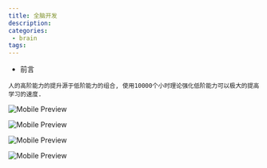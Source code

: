 ```yaml
---
title: 全脑开发
description:
categories:
 - brain
tags:
---
```

- 前言
```
人的高阶能力的提升源于低阶能力的组合, 使用10000个小时理论强化低阶能力可以极大的提高学习的速度.
```
![Mobile Preview](https://brinkqiang.github.io/assets/images/yin/左右脑.png)

![Mobile Preview](https://brinkqiang.github.io/assets/images/yin/左右脑2.png)

![Mobile Preview](https://brinkqiang.github.io/assets/images/yin/全脑.png)

![Mobile Preview](https://brinkqiang.github.io/assets/images/yin/脑功能区及解剖学定位.png)

